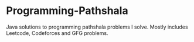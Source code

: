 # Programming-Pathshala
Java solutions to programming pathshala problems I solve. Mostly includes Leetcode, Codeforces and GFG  problems.
